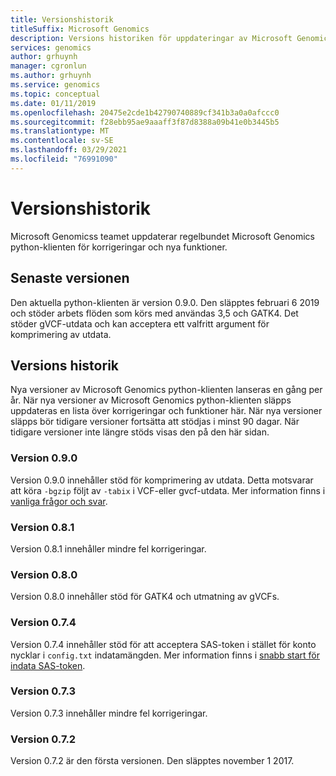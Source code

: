 ```yaml
---
title: Versionshistorik
titleSuffix: Microsoft Genomics
description: Versions historiken för uppdateringar av Microsoft Genomics python-klienten för korrigeringar och nya funktioner.
services: genomics
author: grhuynh
manager: cgronlun
ms.author: grhuynh
ms.service: genomics
ms.topic: conceptual
ms.date: 01/11/2019
ms.openlocfilehash: 20475e2cde1b42790740889cf341b3a0a0afccc0
ms.sourcegitcommit: f28ebb95ae9aaaff3f87d8388a09b41e0b3445b5
ms.translationtype: MT
ms.contentlocale: sv-SE
ms.lasthandoff: 03/29/2021
ms.locfileid: "76991090"
---
```

# <a name="version-release-history"></a>Versionshistorik
Microsoft Genomicss teamet uppdaterar regelbundet Microsoft Genomics python-klienten för korrigeringar och nya funktioner. 

## <a name="latest-release"></a>Senaste versionen
Den aktuella python-klienten är version 0.9.0. Den släpptes februari 6 2019 och stöder arbets flöden som körs med användas 3,5 och GATK4. Det stöder gVCF-utdata och kan acceptera ett valfritt argument för komprimering av utdata.


## <a name="release-history"></a>Versions historik 
Nya versioner av Microsoft Genomics python-klienten lanseras en gång per år. När nya versioner av Microsoft Genomics python-klienten släpps uppdateras en lista över korrigeringar och funktioner här. När nya versioner släpps bör tidigare versioner fortsätta att stödjas i minst 90 dagar. När tidigare versioner inte längre stöds visas den på den här sidan. 

### <a name="version-090"></a>Version 0.9.0
Version 0.9.0 innehåller stöd för komprimering av utdata. Detta motsvarar att köra `-bgzip` följt av `-tabix` i VCF-eller gvcf-utdata. Mer information finns i [vanliga frågor och svar](frequently-asked-questions-genomics.md). 

### <a name="version-081"></a>Version 0.8.1
Version 0.8.1 innehåller mindre fel korrigeringar.  

### <a name="version-080"></a>Version 0.8.0
Version 0.8.0 innehåller stöd för GATK4 och utmatning av gVCFs.  

### <a name="version-074"></a>Version 0.7.4
Version 0.7.4 innehåller stöd för att acceptera SAS-token i stället för konto nycklar i `config.txt` indatamängden. Mer information finns i [snabb start för indata SAS-token](quickstart-input-sas.md). 

### <a name="version-073"></a>Version 0.7.3
Version 0.7.3 innehåller mindre fel korrigeringar.

### <a name="version-072"></a>Version 0.7.2
Version 0.7.2 är den första versionen. Den släpptes november 1 2017.
